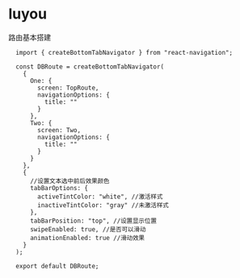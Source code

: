 # luyou
路由基本搭建

 
      import { createBottomTabNavigator } from "react-navigation";

      const DBRoute = createBottomTabNavigator(
        {
          One: {
            screen: TopRoute,
            navigationOptions: {
              title: ""
            }
          },
          Two: {
            screen: Two,
            navigationOptions: {
              title: ""
            }
          }
        },
        {
          //设置文本选中前后效果颜色
          tabBarOptions: {
            activeTintColor: "white", //激活样式
            inactiveTintColor: "gray" //未激活样式
          },
          tabBarPosition: "top", //设置显示位置
          swipeEnabled: true, //是否可以滑动
          animationEnabled: true //滑动效果
        }
      );

      export default DBRoute;
